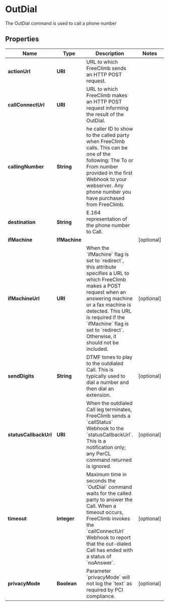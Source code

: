 

# OutDial

The OutDial command is used to call a phone number

## Properties

Name | Type | Description | Notes
------------ | ------------- | ------------- | -------------
**actionUrl** | **URI** | URL to which FreeClimb sends an HTTP POST request.  | 
**callConnectUrl** | **URI** | URL to which FreeClimb makes an HTTP POST request informing the result of the OutDial. | 
**callingNumber** | **String** | he caller ID to show to the called party when FreeClimb calls. This can be one of the following: The To or From number provided in the first Webhook to your webserver. Any phone number you have purchased from FreeClimb. | 
**destination** | **String** | E.164 representation of the phone number to Call.  | 
**ifMachine** | **IfMachine** |  |  [optional]
**ifMachineUrl** | **URI** | When the &#x60;ifMachine&#x60; flag is set to &#x60;redirect&#x60;, this attribute specifies a URL to which FreeClimb makes a POST request when an answering machine or a fax machine is detected. This URL is required if the &#x60;ifMachine&#x60; flag is set to &#x60;redirect&#x60;. Otherwise, it should not be included. |  [optional]
**sendDigits** | **String** | DTMF tones to play to the outdialed Call. This is typically used to dial a number and then dial an extension. |  [optional]
**statusCallbackUrl** | **URI** | When the outdialed Call leg terminates, FreeClimb sends a &#x60;callStatus&#x60; Webhook to the &#x60;statusCallbackUrl&#x60;. This is a notification only; any PerCL command returned is ignored. |  [optional]
**timeout** | **Integer** | Maximum time in seconds the &#x60;OutDial&#x60; command waits for the called party to answer the Call. When a timeout occurs, FreeClimb invokes the &#x60;callConnectUrl&#x60; Webhook to report that the out-dialed Call has ended with a status of &#x60;noAnswer&#x60;. |  [optional]
**privacyMode** | **Boolean** | Parameter &#x60;privacyMode&#x60; will not log the &#x60;text&#x60; as required by PCI compliance. |  [optional]



